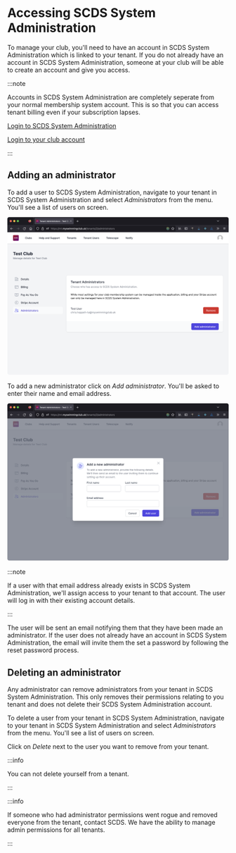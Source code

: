 # Accessing SCDS System Administration

To manage your club, you'll need to have an account in SCDS System Administration which is linked to your tenant. If you do not already have an account in SCDS System Administration, someone at your club will be able to create an account and give you access.

:::note

Accounts in SCDS System Administration are completely seperate from your normal membership system account. This is so that you can access tenant billing even if your subscription lapses.

[Login to SCDS System Administration](https://myswimmingclub.uk/login)

[Login to your club account](https://myswimmingclub.uk/clubs)

:::

## Adding an administrator

To add a user to SCDS System Administration, navigate to your tenant in SCDS System Administration and select *Administrators* from the menu. You'll see a list of users on screen.

![The tenant administrators page](administrators.png)

To add a new administrator click on *Add administrator*. You'll be asked to enter their name and email address.

![Adding a new tenant admin](add-admin.png)

:::note

If a user with that email address already exists in SCDS System Administration, we'll assign access to your tenant to that account. The user will log in with their existing account details.

:::

The user will be sent an email notifying them that they have been made an administrator. If the user does not already have an account in SCDS System Administration, the email will invite them the set a password by following the reset password process.

## Deleting an administrator

Any administrator can remove administrators from your tenant in SCDS System Administration. This only removes their permissions relating to you tenant and does not delete their SCDS System Administration account.

To delete a user from your tenant in SCDS System Administration, navigate to your tenant in SCDS System Administration and select *Administrators* from the menu. You'll see a list of users on screen.

Click on *Delete* next to the user you want to remove from your tenant.

:::info

You can not delete yourself from a tenant.

:::

:::info

If someone who had administrator permissions went rogue and removed everyone from the tenant, contact SCDS. We have the ability to manage admin permissions for all tenants.

:::